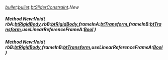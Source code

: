 _[bullet](../../modules/bullet/bullet-module.md):[bullet](../../modules/bullet/bullet-module.md).[btSliderConstraint](../../modules/bullet/bullet-btsliderconstraint.md).New_
##### Method New:Void( rbA:[btRigidBody](../../modules/bullet/bullet-btrigidbody.md),rbB:[btRigidBody](../../modules/bullet/bullet-btrigidbody.md),frameInA:[btTransform](../../modules/bullet/bullet-bttransform.md),frameInB:[btTransform](../../modules/bullet/bullet-bttransform.md),useLinearReferenceFrameA:[Bool](../../modules/wonkey/wonkey-types-bool.md) )
##### Method New:Void( rbB:[btRigidBody](../../modules/bullet/bullet-btrigidbody.md),frameInB:[btTransform](../../modules/bullet/bullet-bttransform.md),useLinearReferenceFrameA:[Bool](../../modules/wonkey/wonkey-types-bool.md) )
